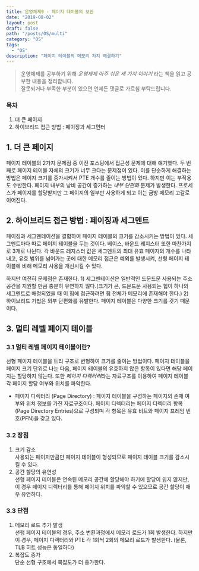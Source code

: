 ```yaml
---
title: 운영체제9 - 페이지 테이블의 보완
date: "2019-08-02"
layout: post
draft: false
path: "/posts/OS/multi"
category: "OS"
tags:
  - "OS"
description: "페이지 테이블의 메모리 차지 해결하기"
---
```


> 운영체제를 공부하기 위해 *운영체제 아주 쉬운 세 가지 이야기* 라는 책을 읽고 공부한 내용을 정리합니다.  
> 잘못되거나 부족한 부분이 있으면 언제든 댓글로 가르침 부탁드립니다.


### 목차
1. 더 큰 페이지
2. 하이브리드 접근 방법 : 페이징과 세그먼터
  
## 1. 더 큰 페이지
페이지 테이블의 2가지 문제점 중 이전 포스팅에서 접근성 문제에 대해 얘기했다. 두 번째로 페이지 테이블 자체의 크기가 너무 크다는 문제점이 있다. 이를 단순하게 해결하는 방법은 페이지 크기를 증가시켜서 PTE 개수를 줄이는 방법이 있다. 하지만 이는 부작용도 수반한다. 페이지 내부의 낭비 공간이 증가하는 *내부 단편화* 문제가 발생한다. 프로세스가 페이지를 할당받지만 그 페이지의 일부만 사용하게 되고 이는 금방 메모리 고갈로 이어진다.
   
  
## 2. 하이브리드 접근 방법 : 페이징과 세그멘트
페이징과 세그멘테이션을 결합하여 페이지 테이블의 크기를 감소시키는 방법이 있다. 세그멘트마다 따로 페이지 테이블을 두는 것이다. 베이스, 바운드 레지스터 또한 마찬가지로 3개로 나뉜다. 각 바운드 레지스터 값은 세그멘트의 최대 유효 페이지의 개수를 나타내고, 유효 범위를 넘어가는 곳에 대한 메모리 접근은 예외를 발생시켜, 선형 페이지 테이블에 비해 메모리 사용을 개선시킬 수 있다.  

하지만 여전히 문제점은 존재한다. 1) 세그멘테이션은 일반적인 드문드문 사용되는 주소 공간을 지원할 만큼 충분히 유연하지 않다.(크기가 큰, 드문드문 사용되는 힙이 하나의 세그멘트로 배정되었을 때 이 힙에 접근하려면 힙 전체가 메모리에 존재해야 한다.) 2) 하이브리드 기법은 외부 단편화를 유발한다. 페이지 테이블은 다양한 크기를 갖기 때문이다.
   
  
## 3. 멀티 레벨 페이지 테이블
### 3.1 멀티 레벨 페이지 테이블이란?
선형 페이지 테이블을 트리 구조로 변형하여 크기를 줄이는 방법이다. 페이지 테이블을 페이지 크기 단위로 나눈 다음, 페이지 테이블의 유효하지 않은 항목이 있다면 해당 페이지는 할당하지 않는다. 또한 *페이지 디렉터리*라는 자료구조를 이용하여 페이지 테이블 각 페이지 할당 여부와 위치를 파악한다.  
  
* 페이지 디렉터리 (Page Directory) : 페이지 테이블을 구성하는 페이지의 존재 여부와 위치 정보를 가진 자료구조이다. 페이지 디렉터리는 페이지 디렉터리 항목(Page Directory Entries)으로 구성되며 각 항목은 유효 비트와 페이지 프레임 번호(PFN)을 갖고 있다.


### 3.2 장점
1. 크기 감소  
사용되는 페이지만큼만 페이지 테이블이 형성되므로 페이지 테이블 크기를 감소시킬 수 있다.  
2. 공간 할당의 유연성  
선형 페이지 테이블은 연속된 메모리 공간에 할당해야 하기에 할당이 쉽지 않지만, 이 경우 페이지 디렉터리를 통해 페이지 위치를 파악할 수 있으므로 공간 할당이 매우 유연하다.  

### 3.3 단점
1. 메모리 로드 추가 발생  
선행 페이지 테이블의 경우, 주소 변환과정에서 메모리 로드가 1회 발생한다. 하지만 이 경우, 페이지 디렉터리와 PTE 각 1회씩 2회의 메모리 로드가 발생한다. (물론, TLB 히트 성능은 동일하다)  
2. 복잡도 증가  
단순 선형 구조에서 복잡도가 더 증가한다.



